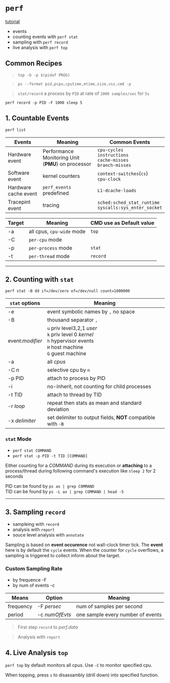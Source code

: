 # `perf`
[tutorial][tutorial]
* events
* counting events with `perf stat`
* sampling with `perf record`
* live analysis with `perf top`

## Common Recipes

>`top -b -p $(pidof PROG)`

>`ps --format pid,pcpu,cputime,etime,size,vsz,cmd -p`

> `stat/record` a process by `PID` at rate of `1000 samples/sec` for `5s`

`perf record -p PID -F 1000 sleep 5`

## 1. Countable Events
`perf list`  

Events | Meaning | Common Events
---|---|---
Hardware event | Performance Monitoring Unit (**PMU**) on processor | `cpu-cycles` <br> `instructions` <br> `cache-misses` <br> `branch-misses`
Software event | kernel counters | `context-switches`(`cs`) <br> `cpu-clock`
Hardware cache event | `perf_events` predefined | `L1-dcache-loads` 
Tracepint event | tracing | `sched:sched_stat_runtime` <br> `syscalls:sys_enter_socket`


Target | Meaning | CMD use as Default value 
---|---|---
-a | all cpus, `cpu-wide` mode | `top`
-C | `per-cpu` mode |
-p | `per-process` mode | `stat`
-t | `per-thread` mode | `record`


---

## 2. Counting with `stat`
`perf stat -B dd if=/dev/zero of=/dev/null count=1000000`  

`stat` options | Meaning
---|---
-e | event symbolic names by `,` no space
-B | thousand separator `,`
event:_modifier_ | `u` priv level3,2,1 _user_ <br> `k` priv level 0 _kernel_ <br> `h` hypervisor events <br> `H` host machine <br> `G` guest machine
-a | all _cpus_
-C _n_ | selective cpu by `n`
-p PID | attach to process by PID
-i | no-inherit, not counting for child processes
-t TID | attach to thread by TID
-r _loop_ | repeat then stats as mean and standard deviation
-x _delimiter_ | set delimiter to output fields, **NOT** compatible with `-B`

### `stat` Mode
* `perf stat COMMAND`
* `perf stat -p PID -t TID [COMMAND]`

Either counting for a _COMMAND_ during its execution or **attaching** to a process/thread during following command's execution like `sleep 2` for 2 seconds

PID can be found by `ps ax | grep COMMAND`  
TID can be found by `ps -L ax | grep COMMAND | head -5`

---

## 3. Sampling `record`
* sampleing with `record`
* analysis with `report`
* souce level analysis with `annotate`

Sampling is based on **event occurence** not wall-clock timer tick. The **event** here is by default the `cycle` events. When the counter for `cycle` overflows, a sampling is triggered to collect inform about the target. 

### Custom Sampling Rate
* by frequence -F
* by num of events -c

Means | Option | Meaning
---|---|---
frequency | -F _persec_ | num of samples per second
period | -c _numOfEvts_ | one sample every number of events



>First step `record`  to _perf.data_

>Analysis with `report`

## 4. Live Analysis `top`
`perf top` by default monitors all cpus. Use `-C` to monitor specified cpu.

When topping, press `s` to disassambly (drill down) into specified function. 


[tutorial]: https://perf.wiki.kernel.org/index.php/Tutorial